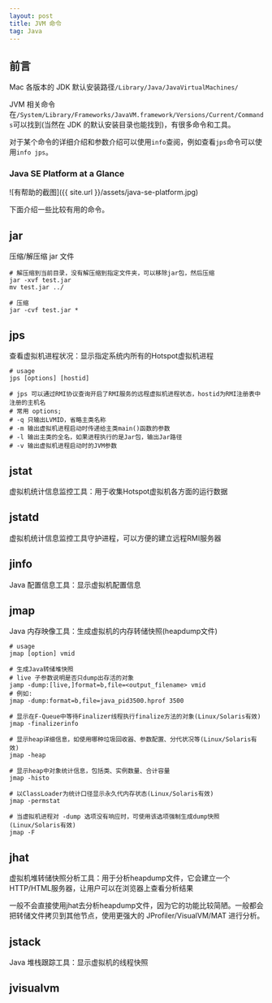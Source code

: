 ```yaml
---
layout: post
title: JVM 命令
tag: Java
---
```

## 前言
Mac 各版本的 JDK 默认安装路径`/Library/Java/JavaVirtualMachines/`

JVM 相关命令在`/System/Library/Frameworks/JavaVM.framework/Versions/Current/Commands`可以找到(当然在 JDK 的默认安装目录也能找到)，有很多命令和工具。

对于某个命令的详细介绍和参数介绍可以使用`info`查阅，例如查看`jps`命令可以使用`info jps`。

### Java SE Platform at a Glance
![有帮助的截图]({{ site.url }}/assets/java-se-platform.jpg)

下面介绍一些比较有用的命令。

## jar
压缩/解压缩 jar 文件
```shell
# 解压缩到当前目录，没有解压缩到指定文件夹，可以移除jar包，然后压缩
jar -xvf test.jar
mv test.jar ../

# 压缩 
jar -cvf test.jar *
```

## jps
查看虚拟机进程状况：显示指定系统内所有的Hotspot虚拟机进程

```shell
# usage
jps [options] [hostid]

# jps 可以通过RMI协议查询开启了RMI服务的远程虚拟机进程状态，hostid为RMI注册表中注册的主机名
# 常用 options;
# -q 只输出LVMID，省略主类名称
# -m 输出虚拟机进程启动时传递给主类main()函数的参数
# -l 输出主类的全名，如果进程执行的是Jar包，输出Jar路径
# -v 输出虚拟机进程启动时的JVM参数
```
## jstat
虚拟机统计信息监控工具：用于收集Hotspot虚拟机各方面的运行数据

## jstatd
虚拟机统计信息监控工具守护进程，可以方便的建立远程RMI服务器

## jinfo
Java 配置信息工具：显示虚拟机配置信息

## jmap
Java 内存映像工具：生成虚拟机的内存转储快照(heapdump文件)

```shell
# usage
jmap [option] vmid

# 生成Java转储堆快照
# live 子参数说明是否只dump出存活的对象
jamp -dump:[live,]format=b,file=<output_filename> vmid
# 例如:
jmap -dump:format=b,file=java_pid3500.hprof 3500

# 显示在F-Queue中等待Finalizer线程执行finalize方法的对象(Linux/Solaris有效)
jmap -finalizerinfo

# 显示heap详细信息，如使用哪种垃圾回收器、参数配置、分代状况等(Linux/Solaris有效)
jmap -heap

# 显示heap中对象统计信息，包括类、实例数量、合计容量
jmap -histo

# 以ClassLoader为统计口径显示永久代内存状态(Linux/Solaris有效)
jmap -permstat

# 当虚拟机进程对 -dump 选项没有响应时，可使用该选项强制生成dump快照(Linux/Solaris有效)
jmap -F
```

## jhat
虚拟机堆转储快照分析工具：用于分析heapdump文件，它会建立一个HTTP/HTML服务器，让用户可以在浏览器上查看分析结果

一般不会直接使用jhat去分析heapdump文件，因为它的功能比较简陋。一般都会把转储文件拷贝到其他节点，使用更强大的 JProfiler/VisualVM/MAT 进行分析。

## jstack
Java 堆栈跟踪工具：显示虚拟机的线程快照

## jvisualvm

